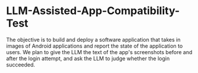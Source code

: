 # LLM-Assisted-App-Compatibility-Test
The objective is to build and deploy a software application that takes in images of Android applications and report the state of the application to users. We plan to give the LLM the text of the app's screenshots before and after the login attempt, and ask the LLM to judge whether the login succeeded.
